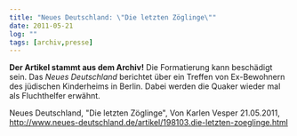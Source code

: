 ```yaml
---
title: "Neues Deutschland: \"Die letzten Zöglinge\""
date: 2011-05-21
log: ""
tags: [archiv,presse]
---
```

**Der Artikel stammt aus dem Archiv!** Die Formatierung kann beschädigt sein.
Das <i>Neues Deutschland</i> berichtet über ein Treffen von Ex-Bewohnern des jüdischen Kinderheims in Berlin. Dabei werden die Quaker wieder mal als Fluchthelfer erwähnt.

Neues Deutschland, "Die letzten Zöglinge", Von Karlen Vesper 21.05.2011, http://www.neues-deutschland.de/artikel/198103.die-letzten-zoeglinge.html
